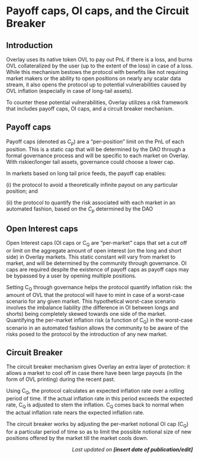 # Payoff caps, OI caps, and the Circuit Breaker


## Introduction

Overlay uses its native token OVL to pay out PnL if there is a loss, and burns OVL collateralized by the user (up to the extent of the loss) in case of a loss. While this mechanism bestows the protocol with benefits like not requiring market makers or the ability to open positions on nearly any scalar data stream, it also opens the protocol up to potential vulnerabilities caused by OVL inflation (especially in case of long-tail assets).

To counter these potential vulnerabilities, Overlay utilizes a risk framework that includes payoff caps, OI caps, and a circuit breaker mechanism.


## Payoff caps

Payoff caps (denoted as _C<sub>p</sub>_) are a “per-position” limit on the PnL of each position. This is a static cap that will be determined by the DAO through a formal governance process and will be specific to each market on Overlay. With riskier/longer tail assets, governance could choose a lower cap.

In markets based on long tail price feeds, the payoff cap enables: 

(i) the protocol to avoid a theoretically infinite payout on any particular position; and 

(ii) the protocol to quantify the risk associated with each market in an automated fashion, based on the _C<sub>p</sub>_ determined by the DAO


## Open Interest caps

Open Interest caps (OI caps or C<sub>Q</sub> are “per-market” caps that set a cut off or limit on the aggregate amount of open interest (on the long and short side) in Overlay markets. This static constant will vary from market to market, and will be determined by the community through governance. OI caps are required despite the existence of payoff caps as payoff caps may be bypassed by a user by opening multiple positions. 

Setting C<sub>Q</sub> through governance helps the protocol quantify inflation risk: the amount of OVL that the protocol will have to mint in case of a worst-case scenario for any given market. This hypothetical worst-case scenario involves the imbalance liability (the difference in OI between longs and shorts) being completely skewed towards one side of the market. Quantifying the per-market inflation risk (a function of C<sub>Q</sub>) in the worst-case scenario in an automated fashion allows the community to be aware of the risks posed to the protocol by the introduction of any new market. 


## Circuit Breaker

The circuit breaker mechanism gives Overlay an extra layer of protection: it allows a market to cool off in case there have been large payouts (in the form of OVL printing) during the recent past. 

Using C<sub>Q</sub>, the protocol calculates an expected inflation rate over a rolling period of time. If the actual inflation rate in this period exceeds the expected rate, C<sub>Q </sub>is adjusted to stem the inflation. C<sub>Q </sub>comes back to normal when the actual inflation rate nears the expected inflation rate. 

The circuit breaker works by adjusting the per-market notional OI cap (C<sub>Q</sub>) for a particular period of time so as to limit the possible notional size of new positions offered by the market till the market cools down. 

<p style="text-align: right">
<em>Last updated on <strong>[insert date of publication/edit]</strong></em></p>

